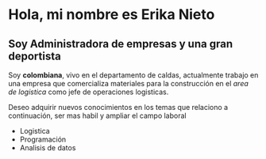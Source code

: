 # Hola, mi nombre es Erika Nieto
## Soy Administradora de empresas y una gran deportista 
Soy **colombiana**, vivo en el departamento de caldas, actualmente trabajo en una empresa que comercializa materiales para la construcción en el _area de logistica_ como jefe de operaciones logisticas. 

Deseo adquirir nuevos conocimientos en los temas que relaciono a continuación, ser mas habil y ampliar el campo laboral  
* Logistica
* Programación
* Analisis de datos 
